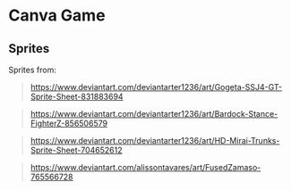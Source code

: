 # Canva Game

## Sprites
Sprites from:

> https://www.deviantart.com/deviantarter1236/art/Gogeta-SSJ4-GT-Sprite-Sheet-831883694

> https://www.deviantart.com/deviantarter1236/art/Bardock-Stance-FighterZ-856506579

> https://www.deviantart.com/deviantarter1236/art/HD-Mirai-Trunks-Sprite-Sheet-704652612

> https://www.deviantart.com/alissontavares/art/FusedZamaso-765566728
